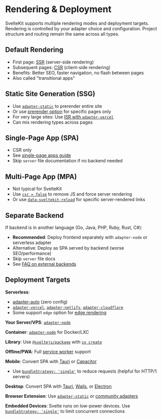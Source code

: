 # Rendering & Deployment

SvelteKit supports multiple rendering modes and deployment targets. Rendering is controlled by your adapter choice and configuration. Project structure and routing remain the same across all types.

## Default Rendering

- First page: [SSR](glossary#SSR) (server-side rendering)
- Subsequent pages: [CSR](glossary#CSR) (client-side rendering)
- Benefits: Better SEO, faster navigation, no flash between pages
- Also called "transitional apps"

## Static Site Generation (SSG)

- Use [`adapter-static`](adapter-static) to prerender entire site
- Or use [prerender option](page-options#prerender) for specific pages only
- For very large sites: Use [ISR with `adapter-vercel`](adapter-vercel#Incremental-Static-Regeneration)
- Can mix rendering types across pages

## Single-Page App (SPA)

- CSR only
- See [single-page apps guide](single-page-apps)
- Skip `server` file documentation if no backend needed

## Multi-Page App (MPA)

- Not typical for SvelteKit
- Use [`csr = false`](page-options#csr) to remove JS and force server rendering
- Or use [`data-sveltekit-reload`](link-options#data-sveltekit-reload) for specific server-rendered links

## Separate Backend

If backend is in another language (Go, Java, PHP, Ruby, Rust, C#):
- **Recommended**: Deploy frontend separately with `adapter-node` or serverless adapter
- Alternative: Deploy as SPA served by backend (worse SEO/performance)
- Skip `server` file docs
- See [FAQ on external backends](faq#How-do-I-use-a-different-backend-API-server)

## Deployment Targets

**Serverless**: 
- [adapter-auto](adapter-auto) (zero config)
- [`adapter-vercel`](adapter-vercel), [`adapter-netlify`](adapter-netlify), [`adapter-cloudflare`](adapter-cloudflare)
- Some support `edge` option for [edge rendering](glossary#Edge)

**Your Server/VPS**: [`adapter-node`](adapter-node)

**Container**: [`adapter-node`](adapter-node) for Docker/LXC

**Library**: Use [`@sveltejs/package`](packaging) with [`sv create`](/docs/cli/sv-create)

**Offline/PWA**: Full [service worker](service-workers) support

**Mobile**: Convert SPA with [Tauri](https://v2.tauri.app/start/frontend/sveltekit/) or [Capacitor](https://capacitorjs.com/solution/svelte)
- Use [`bundleStrategy: 'single'`](configuration#output) to reduce requests (helpful for HTTP/1 servers)

**Desktop**: Convert SPA with [Tauri](https://v2.tauri.app/start/frontend/sveltekit/), [Wails](https://wails.io/docs/guides/sveltekit/), or [Electron](https://www.electronjs.org/)

**Browser Extension**: Use [`adapter-static`](adapter-static) or [community adapters](/packages#sveltekit-adapters)

**Embedded Devices**: Svelte runs on low-power devices. Use [`bundleStrategy: 'single'`](configuration#output) to limit concurrent connections
